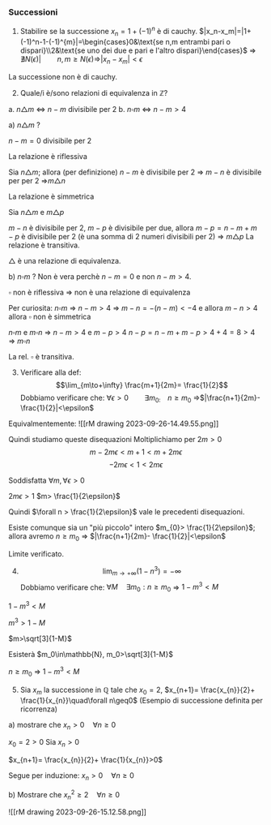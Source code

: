 ### Successioni

1) Stabilire se la successione $x_n=1+(-1)^n$ è di cauchy.
$|x_n-x_m|=|1+(-1)^n-1-(-1)^{m}|=\begin{cases}0&\text{se n,m entrambi pari o dispari}\\2&\text{se uno dei due e pari e l'altro dispari}\end{cases}$
=> $\nexists N(\epsilon) |\qquad n,m\geq N(\epsilon)\Rightarrow|x_n-x_m|<\epsilon$

La successione non è di cauchy.

2) Quale/i è/sono relazioni di equivalenza in $\mathbb{Z}$?

a. $n\triangle m$ <=> $n-m$ divisibile per 2
b. $n\square m$ <=> $n-m > 4$

a) $n\triangle m$ ?

$n-m=0$ divisibile per 2

La relazione è riflessiva

Sia $n\triangle m$; allora (per definizione) $n-m$ è divisibile per 2 => $m-n$ è divisibile per per 2 =>$m\triangle n$

La relazione è simmetrica

Sia $n\triangle m$ e $m\triangle p$ 

$m-n$ è divisibile per 2, $m-p$ è divisibile per due, allora $m-p=n-m+m-p$ è divisibile per 2 (è una somma di 2 numeri divisibili per 2) => $m\triangle p$ La relazione è transitiva.

$\triangle$ è una relazione di equivalenza.

b) $n\square m$ ? Non è vera perchè
$n-m=0$ e non $n-m>4$.

$\square$ non è riflessiva => non è una relazione di equivalenza

Per curiosita:
$n\square m$ => $n-m>4$ => $m-n=-(n-m)<-4$ e allora $m-n>4$ allora $\square$ non è simmetrica

$n\square m$ e $m\square n$ =>
$n-m>4$ e $m-p>4$
$n-p=n-m+m-p>4+4=8>4$ => $m\square n$

La rel. $\square$ è transitiva.

3) Verificare alla def: 
$$\lim_{m\to+\infty} \frac{m+1}{2m}= \frac{1}{2}$$
Dobbiamo verificare che:
$\forall\epsilon>0\qquad\exists m_{0:\quad}n\geq m_0$ =>$|\frac{n+1}{2m}- \frac{1}{2}|<\epsilon$

Equivalmentemente:
![[rM drawing 2023-09-26-14.49.55.png]]


Quindi studiamo queste disequazioni
Moltiplichiamo per $2m>0$
$$m-2m\epsilon<m+1<m+2m\epsilon$$$$-2m\epsilon<1<2m\epsilon$$

Soddisfatta $\forall m, \forall\epsilon>0$

$2m\epsilon>1$
$m> \frac{1}{2\epsilon}$

Quindi $\forall n > \frac{1}{2\epsilon}$ vale le precedenti disequazioni.

Esiste comunque sia un "più piccolo" intero $m_{0}> \frac{1}{2\epsilon}$; allora avremo
$n\geq m_0$ => $|\frac{n+1}{2m}- \frac{1}{2}|<\epsilon$

Limite verificato.

4) $$\lim_{m\to+\infty}(1-n^3)=-\infty$$Dobbiamo verificare che:
$\forall M\quad\exists m_{0}: n\geq m_0$ => $1-m^3<M$

$1-m^3<M$

$m^3>1-M$

$m>\sqrt[3]{1-M}$

Esisterà $m_0\in\mathbb{N}, m_0>\sqrt[3]{1-M}$

$n\geq m_0$ => $1-m^3<M$

5) Sia $x_m$ la successione in $\mathbb{Q}$ tale che $x_0=2$, $x_{n+1}= \frac{x_{n}}{2}+ \frac{1}{x_{n}}\quad\forall n\geq0$
(Esempio di successione definita per ricorrenza)

a) mostrare che $x_n>0\quad\forall n\geq0$

$x_0=2>0$
Sia $x_n>0$

$x_{n+1}= \frac{x_{n}}{2}+ \frac{1}{x_{n}}>0$

Segue per induzione: $x_n>0\quad\forall n\geq 0$

b) Mostrare che $x_n^2\geq2\quad\forall n\geq0$

![[rM drawing 2023-09-26-15.12.58.png]]
